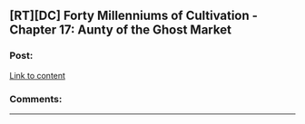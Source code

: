 ## [RT][DC] Forty Millenniums of Cultivation - Chapter 17: Aunty of the Ghost Market

### Post:

[Link to content](https://friendshipispower.wordpress.com/2016/11/17/chapter-17-aunty-of-the-ghost-market/)

### Comments:

---

